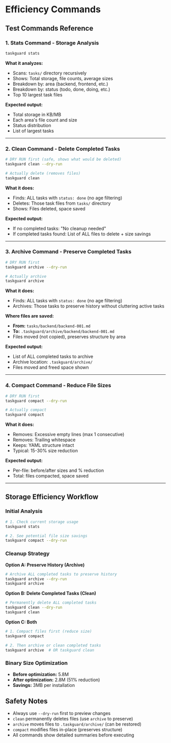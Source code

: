 # Efficiency Commands

## Test Commands Reference

### 1. Stats Command - Storage Analysis
```bash
taskguard stats
```
**What it analyzes:**
- Scans: `tasks/` directory recursively
- Shows: Total storage, file counts, average sizes
- Breakdown by: area (backend, frontend, etc.)
- Breakdown by: status (todo, done, doing, etc.)
- Top 10 largest task files

**Expected output:**
- Total storage in KB/MB
- Each area's file count and size
- Status distribution
- List of largest tasks

---

### 2. Clean Command - Delete Completed Tasks
```bash
# DRY RUN first (safe, shows what would be deleted)
taskguard clean --dry-run

# Actually delete (removes files)
taskguard clean
```
**What it does:**
- Finds: ALL tasks with `status: done` (no age filtering)
- Deletes: Those task files from `tasks/` directory
- Shows: Files deleted, space saved

**Expected output:**
- If no completed tasks: "No cleanup needed"
- If completed tasks found: List of ALL files to delete + size savings

---

### 3. Archive Command - Preserve Completed Tasks
```bash
# DRY RUN first
taskguard archive --dry-run

# Actually archive
taskguard archive
```
**What it does:**
- Finds: ALL tasks with `status: done` (no age filtering)
- Archives: Those tasks to preserve history without cluttering active tasks

**Where files are saved:**
- **From:** `tasks/backend/backend-001.md`
- **To:** `.taskguard/archive/backend/backend-001.md`
- Files moved (not copied), preserves structure by area

**Expected output:**
- List of ALL completed tasks to archive
- Archive location: `.taskguard/archive/`
- Files moved and freed space shown

---

### 4. Compact Command - Reduce File Sizes
```bash
# DRY RUN first
taskguard compact --dry-run

# Actually compact
taskguard compact
```
**What it does:**
- Removes: Excessive empty lines (max 1 consecutive)
- Removes: Trailing whitespace
- Keeps: YAML structure intact
- Typical: 15-30% size reduction

**Expected output:**
- Per-file: before/after sizes and % reduction
- Total: files compacted, space saved

---

## Storage Efficiency Workflow

### Initial Analysis
```bash
# 1. Check current storage usage
taskguard stats

# 2. See potential file size savings
taskguard compact --dry-run
```

### Cleanup Strategy

**Option A: Preserve History (Archive)**
```bash
# Archive ALL completed tasks to preserve history
taskguard archive --dry-run
taskguard archive
```

**Option B: Delete Completed Tasks (Clean)**
```bash
# Permanently delete ALL completed tasks
taskguard clean --dry-run
taskguard clean
```

**Option C: Both**
```bash
# 1. Compact files first (reduce size)
taskguard compact

# 2. Then archive or clean completed tasks
taskguard archive  # OR taskguard clean
```

### Binary Size Optimization
- **Before optimization:** 5.8M
- **After optimization:** 2.8M (51% reduction)
- **Savings:** 3MB per installation

## Safety Notes
- Always use `--dry-run` first to preview changes
- `clean` permanently deletes files (use `archive` to preserve)
- `archive` moves files to `.taskguard/archive/` (can be restored)
- `compact` modifies files in-place (preserves structure)
- All commands show detailed summaries before executing

